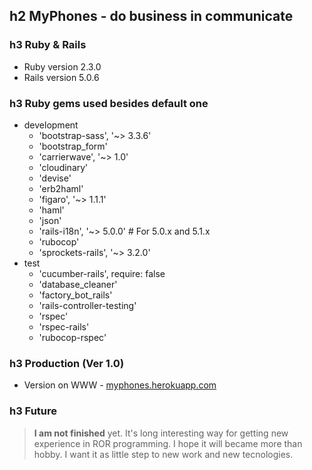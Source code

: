 ## h2 MyPhones - do business in communicate

### h3 Ruby & Rails
+ Ruby version 2.3.0
+ Rails version 5.0.6

### h3 Ruby gems used besides default one

+ development
  - 'bootstrap-sass', '~> 3.3.6'
  - 'bootstrap_form'
  - 'carrierwave', '~> 1.0'
  - 'cloudinary'
  - 'devise'
  - 'erb2haml'
  - 'figaro', '~> 1.1.1'
  - 'haml'
  - 'json'
  - 'rails-i18n', '~> 5.0.0' # For 5.0.x and 5.1.x
  - 'rubocop'
  - 'sprockets-rails', '~> 3.2.0'
+ test
  - 'cucumber-rails', require: false
  - 'database_cleaner'
  - 'factory_bot_rails'
  - 'rails-controller-testing'
  - 'rspec'
  - 'rspec-rails'
  - 'rubocop-rspec'

### h3 Production (Ver 1.0)
+ Version on WWW - [myphones.herokuapp.com](https://myphones.herokuapp.com "Visit myphones.herokuapp.com!")

### h3 Future
<blockquote>
  <p><strong>I am not finished</strong> yet. It's long interesting way for getting new experience in  ROR programming. I hope it will became more than hobby. I want it as little step to new work and new tecnologies.</p>
</blockquote>